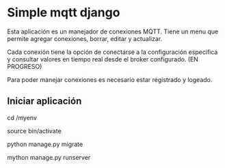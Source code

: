 # Simple mqtt django

Esta aplicación es un manejador de conexiones MQTT.  Tiene un menu que permite agregar conexiones, borrar, editar y actualizar.  

Cada conexión tiene la opción de conectarse a la configuración especifica y consultar valores en tiempo real desde el broker configurado. (EN PROGRESO)

Para poder manejar conexiones es necesario estar registrado y logeado.



## Iniciar aplicación

cd /myenv

source bin/activate

python manage.py migrate

mython manage.py runserver
